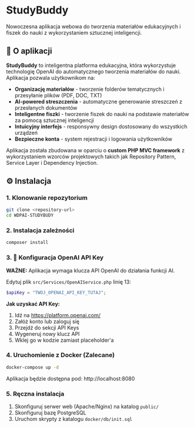 # StudyBuddy

Nowoczesna aplikacja webowa do tworzenia materiałów edukacyjnych i fiszek do nauki z wykorzystaniem sztucznej inteligencji.

## 📖 O aplikacji

**StudyBuddy** to inteligentna platforma edukacyjna, która wykorzystuje technologię OpenAI do automatycznego tworzenia materiałów do nauki. Aplikacja pozwala użytkownikom na:

-  **Organizację materiałów** - tworzenie folderów tematycznych i przesyłanie plików (PDF, DOC, TXT)
-  **AI-powered streszczenia** - automatyczne generowanie streszczeń z przesłanych dokumentów  
-  **Inteligentne fiszki** - tworzenie fiszek do nauki na podstawie materiałów za pomocą sztucznej inteligencji
-  **Intuicyjny interfejs** - responsywny design dostosowany do wszystkich urządzeń
-  **Bezpieczne konta** - system rejestracji i logowania użytkowników

Aplikacja została zbudowana w oparciu o **custom PHP MVC framework** z wykorzystaniem wzorców projektowych takich jak Repository Pattern, Service Layer i Dependency Injection.


## ⚙️ Instalacja

### 1. Klonowanie repozytorium
```bash
git clone <repository-url>
cd WDPAI-STUDYBUDY
```

### 2. Instalacja zależności
```bash
composer install
```

### 3. 🔑 Konfiguracja OpenAI API Key
**WAŻNE:** Aplikacja wymaga klucza API OpenAI do działania funkcji AI.

Edytuj plik `src/Services/OpenAIService.php` linię 13:
```php
$apiKey = "TWÓJ_OPENAI_API_KEY_TUTAJ";
```

**Jak uzyskać API Key:**
1. Idź na https://platform.openai.com/
2. Załóż konto lub zaloguj się
3. Przejdź do sekcji API Keys
4. Wygeneruj nowy klucz API
5. Wklej go w kodzie zamiast placeholder'a

### 4. Uruchomienie z Docker (Zalecane)
```bash
docker-compose up -d
```
Aplikacja będzie dostępna pod: http://localhost:8080

### 5. Ręczna instalacja
1. Skonfiguruj serwer web (Apache/Nginx) na katalog `public/`
2. Skonfiguruj bazę PostgreSQL
3. Uruchom skrypty z katalogu `docker/db/init.sql`



